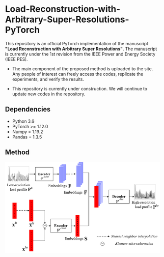 # Load-Reconstruction-with-Arbitrary-Super-Resolutions-PyTorch
This repository is an official PyTorch implementation of the manuscript **"Load Reconstruction with Arbitrary Super Resolutions"**. The manuscript is currently under the 1st revision from the IEEE Power and Energy Society (IEEE PES).

* The main component of the proposed method is uploaded to the site. Any people of interest can freely access the codes, replicate the experiments, and verify the results.

* This repository is currently under construction. We will continue to update new codes in the repository.

## Dependencies
* Python 3.6
* PyTorch >= 1.12.0
* Numpy = 1.19.2
* Pandas = 1.3.5

## Method
<center><img src="./img/1687407281950.png"></center>

